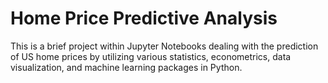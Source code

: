 # Home Price Predictive Analysis
This is a brief project within Jupyter Notebooks dealing with the prediction of US home prices by utilizing various statistics, econometrics, data visualization, and machine learning packages in Python.
